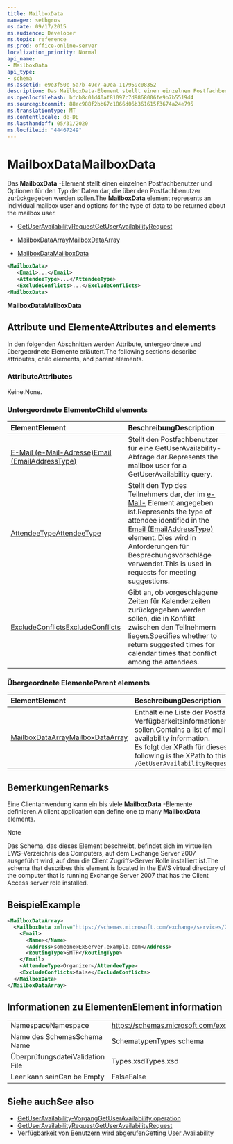```yaml
---
title: MailboxData
manager: sethgros
ms.date: 09/17/2015
ms.audience: Developer
ms.topic: reference
ms.prod: office-online-server
localization_priority: Normal
api_name:
- MailboxData
api_type:
- schema
ms.assetid: e9e3f50c-5a7b-49c7-a9ea-117959c08352
description: Das MailboxData-Element stellt einen einzelnen Postfachbenutzer und Optionen für den Typ der Daten dar, die über den Postfachbenutzer zurückgegeben werden sollen.
ms.openlocfilehash: bfcb8c01d40af81097c7d9868006fe9b7b5519d4
ms.sourcegitcommit: 88ec988f2bb67c1866d06b361615f3674a24e795
ms.translationtype: MT
ms.contentlocale: de-DE
ms.lasthandoff: 05/31/2020
ms.locfileid: "44467249"
---
```

# <a name="mailboxdata"></a><span data-ttu-id="0e8ef-103">MailboxData</span><span class="sxs-lookup"><span data-stu-id="0e8ef-103">MailboxData</span></span>

<span data-ttu-id="0e8ef-104">Das **MailboxData** -Element stellt einen einzelnen Postfachbenutzer und Optionen für den Typ der Daten dar, die über den Postfachbenutzer zurückgegeben werden sollen.</span><span class="sxs-lookup"><span data-stu-id="0e8ef-104">The **MailboxData** element represents an individual mailbox user and options for the type of data to be returned about the mailbox user.</span></span> 
  
- [<span data-ttu-id="0e8ef-105">GetUserAvailabilityRequest</span><span class="sxs-lookup"><span data-stu-id="0e8ef-105">GetUserAvailabilityRequest</span></span>](getuseravailabilityrequest.md)
  
- [<span data-ttu-id="0e8ef-106">MailboxDataArray</span><span class="sxs-lookup"><span data-stu-id="0e8ef-106">MailboxDataArray</span></span>](mailboxdataarray.md)
  
- [<span data-ttu-id="0e8ef-107">MailboxData</span><span class="sxs-lookup"><span data-stu-id="0e8ef-107">MailboxData</span></span>](mailboxdata.md)
  
```xml
<MailboxData>
   <Email>...</Email>
   <AttendeeType>...</AttendeeType>
   <ExcludeConflicts>...</ExcludeConflicts>
<MailboxData>
```

<span data-ttu-id="0e8ef-108">**MailboxData**</span><span class="sxs-lookup"><span data-stu-id="0e8ef-108">**MailboxData**</span></span>

## <a name="attributes-and-elements"></a><span data-ttu-id="0e8ef-109">Attribute und Elemente</span><span class="sxs-lookup"><span data-stu-id="0e8ef-109">Attributes and elements</span></span>

<span data-ttu-id="0e8ef-110">In den folgenden Abschnitten werden Attribute, untergeordnete und übergeordnete Elemente erläutert.</span><span class="sxs-lookup"><span data-stu-id="0e8ef-110">The following sections describe attributes, child elements, and parent elements.</span></span>
  
### <a name="attributes"></a><span data-ttu-id="0e8ef-111">Attribute</span><span class="sxs-lookup"><span data-stu-id="0e8ef-111">Attributes</span></span>

<span data-ttu-id="0e8ef-112">Keine.</span><span class="sxs-lookup"><span data-stu-id="0e8ef-112">None.</span></span>
  
### <a name="child-elements"></a><span data-ttu-id="0e8ef-113">Untergeordnete Elemente</span><span class="sxs-lookup"><span data-stu-id="0e8ef-113">Child elements</span></span>

|<span data-ttu-id="0e8ef-114">**Element**</span><span class="sxs-lookup"><span data-stu-id="0e8ef-114">**Element**</span></span>|<span data-ttu-id="0e8ef-115">**Beschreibung**</span><span class="sxs-lookup"><span data-stu-id="0e8ef-115">**Description**</span></span>|
|:-----|:-----|
|[<span data-ttu-id="0e8ef-116">E-Mail (e-Mail-Adresse)</span><span class="sxs-lookup"><span data-stu-id="0e8ef-116">Email (EmailAddressType)</span></span>](email-emailaddresstype.md) <br/> |<span data-ttu-id="0e8ef-117">Stellt den Postfachbenutzer für eine GetUserAvailability-Abfrage dar.</span><span class="sxs-lookup"><span data-stu-id="0e8ef-117">Represents the mailbox user for a GetUserAvailability query.</span></span>  <br/> |
|[<span data-ttu-id="0e8ef-118">AttendeeType</span><span class="sxs-lookup"><span data-stu-id="0e8ef-118">AttendeeType</span></span>](attendeetype.md) <br/> |<span data-ttu-id="0e8ef-119">Stellt den Typ des Teilnehmers dar, der im [e-Mail-](email-emailaddresstype.md) Element angegeben ist.</span><span class="sxs-lookup"><span data-stu-id="0e8ef-119">Represents the type of attendee identified in the [Email (EmailAddressType)](email-emailaddresstype.md) element.</span></span> <span data-ttu-id="0e8ef-120">Dies wird in Anforderungen für Besprechungsvorschläge verwendet.</span><span class="sxs-lookup"><span data-stu-id="0e8ef-120">This is used in requests for meeting suggestions.</span></span>  <br/> |
|[<span data-ttu-id="0e8ef-121">ExcludeConflicts</span><span class="sxs-lookup"><span data-stu-id="0e8ef-121">ExcludeConflicts</span></span>](excludeconflicts.md) <br/> |<span data-ttu-id="0e8ef-122">Gibt an, ob vorgeschlagene Zeiten für Kalenderzeiten zurückgegeben werden sollen, die in Konflikt zwischen den Teilnehmern liegen.</span><span class="sxs-lookup"><span data-stu-id="0e8ef-122">Specifies whether to return suggested times for calendar times that conflict among the attendees.</span></span>  <br/> |
   
### <a name="parent-elements"></a><span data-ttu-id="0e8ef-123">Übergeordnete Elemente</span><span class="sxs-lookup"><span data-stu-id="0e8ef-123">Parent elements</span></span>

|<span data-ttu-id="0e8ef-124">**Element**</span><span class="sxs-lookup"><span data-stu-id="0e8ef-124">**Element**</span></span>|<span data-ttu-id="0e8ef-125">**Beschreibung**</span><span class="sxs-lookup"><span data-stu-id="0e8ef-125">**Description**</span></span>|
|:-----|:-----|
|[<span data-ttu-id="0e8ef-126">MailboxDataArray</span><span class="sxs-lookup"><span data-stu-id="0e8ef-126">MailboxDataArray</span></span>](mailboxdataarray.md) <br/> |<span data-ttu-id="0e8ef-127">Enthält eine Liste der Postfächer, die nach Verfügbarkeitsinformationen abgefragt werden sollen.</span><span class="sxs-lookup"><span data-stu-id="0e8ef-127">Contains a list of mailboxes to query for availability information.</span></span>  <br/> <span data-ttu-id="0e8ef-128">Es folgt der XPath für dieses Element:</span><span class="sxs-lookup"><span data-stu-id="0e8ef-128">The following is the XPath to this element:</span></span>  <br/>  `/GetUserAvailabilityRequest/MailboxDataArray[i]` <br/> |
   
## <a name="remarks"></a><span data-ttu-id="0e8ef-129">Bemerkungen</span><span class="sxs-lookup"><span data-stu-id="0e8ef-129">Remarks</span></span>

<span data-ttu-id="0e8ef-130">Eine Clientanwendung kann ein bis viele **MailboxData** -Elemente definieren.</span><span class="sxs-lookup"><span data-stu-id="0e8ef-130">A client application can define one to many **MailboxData** elements.</span></span> 
  
> [!NOTE]
> <span data-ttu-id="0e8ef-131">Das Schema, das dieses Element beschreibt, befindet sich im virtuellen EWS-Verzeichnis des Computers, auf dem Exchange Server 2007 ausgeführt wird, auf dem die Client Zugriffs-Server Rolle installiert ist.</span><span class="sxs-lookup"><span data-stu-id="0e8ef-131">The schema that describes this element is located in the EWS virtual directory of the computer that is running Exchange Server 2007 that has the Client Access server role installed.</span></span> 
  
## <a name="example"></a><span data-ttu-id="0e8ef-132">Beispiel</span><span class="sxs-lookup"><span data-stu-id="0e8ef-132">Example</span></span>

```xml
<MailboxDataArray>
  <MailboxData xmlns="https://schemas.microsoft.com/exchange/services/2006/types">
    <Email>
      <Name></Name>
      <Address>someone@ExServer.example.com</Address>
      <RoutingType>SMTP</RoutingType>
    </Email>
    <AttendeeType>Organizer</AttendeeType>
    <ExcludeConflicts>false</ExcludeConflicts>
  </MailboxData>
</MailboxDataArray>
```

## <a name="element-information"></a><span data-ttu-id="0e8ef-133">Informationen zu Elementen</span><span class="sxs-lookup"><span data-stu-id="0e8ef-133">Element information</span></span>

|||
|:-----|:-----|
|<span data-ttu-id="0e8ef-134">Namespace</span><span class="sxs-lookup"><span data-stu-id="0e8ef-134">Namespace</span></span>  <br/> |https://schemas.microsoft.com/exchange/services/2006/types  <br/> |
|<span data-ttu-id="0e8ef-135">Name des Schemas</span><span class="sxs-lookup"><span data-stu-id="0e8ef-135">Schema Name</span></span>  <br/> |<span data-ttu-id="0e8ef-136">Schematypen</span><span class="sxs-lookup"><span data-stu-id="0e8ef-136">Types schema</span></span>  <br/> |
|<span data-ttu-id="0e8ef-137">Überprüfungsdatei</span><span class="sxs-lookup"><span data-stu-id="0e8ef-137">Validation File</span></span>  <br/> |<span data-ttu-id="0e8ef-138">Types.xsd</span><span class="sxs-lookup"><span data-stu-id="0e8ef-138">Types.xsd</span></span>  <br/> |
|<span data-ttu-id="0e8ef-139">Leer kann sein</span><span class="sxs-lookup"><span data-stu-id="0e8ef-139">Can be Empty</span></span>  <br/> |<span data-ttu-id="0e8ef-140">False</span><span class="sxs-lookup"><span data-stu-id="0e8ef-140">False</span></span>  <br/> |
   
## <a name="see-also"></a><span data-ttu-id="0e8ef-141">Siehe auch</span><span class="sxs-lookup"><span data-stu-id="0e8ef-141">See also</span></span>

- [<span data-ttu-id="0e8ef-142">GetUserAvailability-Vorgang</span><span class="sxs-lookup"><span data-stu-id="0e8ef-142">GetUserAvailability operation</span></span>](getuseravailability-operation.md)
- [<span data-ttu-id="0e8ef-143">GetUserAvailabilityRequest</span><span class="sxs-lookup"><span data-stu-id="0e8ef-143">GetUserAvailabilityRequest</span></span>](getuseravailabilityrequest.md)
- [<span data-ttu-id="0e8ef-144">Verfügbarkeit von Benutzern wird abgerufen</span><span class="sxs-lookup"><span data-stu-id="0e8ef-144">Getting User Availability</span></span>](https://msdn.microsoft.com/library/d4133fcb-9b0f-4e6b-aadf-a389da83516a%28Office.15%29.aspx)

